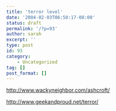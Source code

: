 ```yaml
---
title: 'terror level'
date: '2004-02-03T06:50:17-08:00'
status: draft
permalink: '/?p=93'
author: sarah
excerpt: ''
type: post
id: 93
category:
    - Uncategorized
tag: []
post_format: []
---
```

http://www.wackyneighbor.com/ashcroft/

http://www.geekandproud.net/terror/